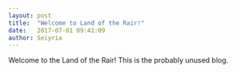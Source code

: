 ```yaml
---
layout: post
title:  "Welcome to Land of the Rair!"
date:   2017-07-01 09:41:09
author: Seiyria
---
```


Welcome to the Land of the Rair! This is the probably unused blog.
